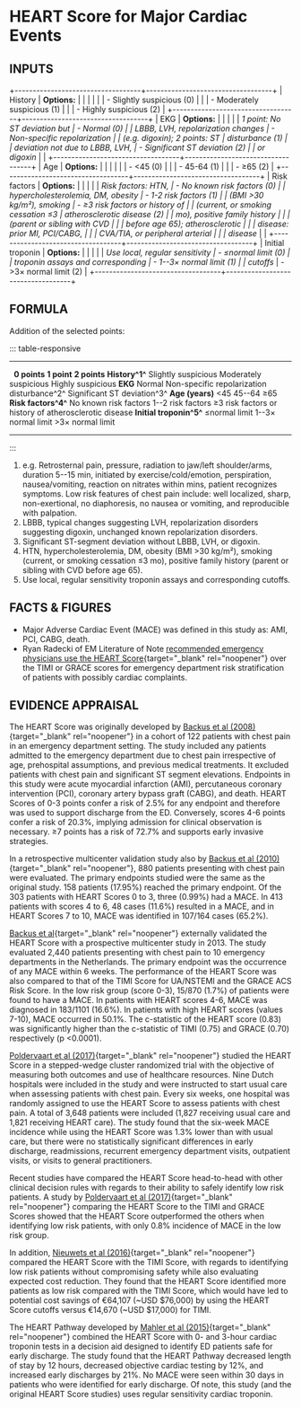 # HEART Score for Major Cardiac Events

## INPUTS

+-----------------------------------+-----------------------------------+
| History                           | **Options:**                      |
|                                   |                                   |
|                                   | -   Slightly suspicious (0)       |
|                                   | -   Moderately suspicious (1)     |
|                                   | -   Highly suspicious (2)         |
+-----------------------------------+-----------------------------------+
| EKG                               | **Options:**                      |
|                                   |                                   |
| *1 point: No ST deviation but     | -   Normal (0)                    |
| LBBB, LVH, repolarization changes | -   Non-specific repolarization   |
| (e.g. digoxin); 2 points: ST      |     disturbance (1)               |
| deviation not due to LBBB, LVH,   | -   Significant ST deviation (2)  |
| or digoxin*                       |                                   |
+-----------------------------------+-----------------------------------+
| Age                               | **Options:**                      |
|                                   |                                   |
|                                   | -   \<45 (0)                      |
|                                   | -   45-64 (1)                     |
|                                   | -   ≥65 (2)                       |
+-----------------------------------+-----------------------------------+
| Risk factors                      | **Options:**                      |
|                                   |                                   |
| *Risk factors: HTN,               | -   No known risk factors (0)     |
| hypercholesterolemia, DM, obesity | -   1-2 risk factors (1)          |
| (BMI \>30 kg/m²), smoking         | -   ≥3 risk factors or history of |
| (current, or smoking cessation ≤3 |     atherosclerotic disease (2)   |
| mo), positive family history      |                                   |
| (parent or sibling with CVD       |                                   |
| before age 65); atherosclerotic   |                                   |
| disease: prior MI, PCI/CABG,      |                                   |
| CVA/TIA, or peripheral arterial   |                                   |
| disease*                          |                                   |
+-----------------------------------+-----------------------------------+
| Initial troponin                  | **Options:**                      |
|                                   |                                   |
| *Use local, regular sensitivity   | -   ≤normal limit (0)             |
| troponin assays and corresponding | -   1--3× normal limit (1)        |
| cutoffs*                          | -   \>3× normal limit (2)         |
+-----------------------------------+-----------------------------------+

## FORMULA

Addition of the selected points:

::: table-responsive
  ------------------------- ----------------------- -------------------------------------------- -------------------------------------------------------
                            **0 points**            **1 point**                                  **2 points**
  **History^1^**            Slightly suspicious     Moderately suspicious                        Highly suspicious
  **EKG**                   Normal                  Non-specific repolarization disturbance^2^   Significant ST deviation^3^
  **Age (years)**           \<45                    45--64                                       ≥65
  **Risk factors^4^**       No known risk factors   1--2 risk factors                            ≥3 risk factors or history of atherosclerotic disease
  **Initial troponin^5^**   ≤normal limit           1--3× normal limit                           \>3× normal limit
  ------------------------- ----------------------- -------------------------------------------- -------------------------------------------------------
:::

1.  e.g. Retrosternal pain, pressure, radiation to jaw/left
    shoulder/arms, duration 5--15 min, initiated by
    exercise/cold/emotion, perspiration, nausea/vomiting, reaction on
    nitrates within mins, patient recognizes symptoms. Low risk features
    of chest pain include: well localized, sharp, non-exertional, no
    diaphoresis, no nausea or vomiting, and reproducible with palpation.
2.  LBBB, typical changes suggesting LVH, repolarization disorders
    suggesting digoxin, unchanged known repolarization disorders.
3.  Significant ST-segment deviation without LBBB, LVH, or digoxin.
4.  HTN, hypercholesterolemia, DM, obesity (BMI \>30 kg/m²), smoking
    (current, or smoking cessation ≤3 mo), positive family history
    (parent or sibling with CVD before age 65).
5.  Use local, regular sensitivity troponin assays and corresponding
    cutoffs.

## FACTS & FIGURES

-   Major Adverse Cardiac Event (MACE) was defined in this study as:
    AMI, PCI, CABG, death.
-   Ryan Radecki of EM Literature of Note [recommended emergency
    physicians use the HEART
    Score](https://www.emlitofnote.com/?p=440){target="_blank"
    rel="noopener"} over the TIMI or GRACE scores for emergency
    department risk stratification of patients with possibly cardiac
    complaints.

## EVIDENCE APPRAISAL

The HEART Score was originally developed by [Backus et al
(2008)](https://www.ncbi.nlm.nih.gov/pmc/articles/PMC2442661/){target="_blank"
rel="noopener"} in a cohort of 122 patients with chest pain in an
emergency department setting. The study included any patients admitted
to the emergency department due to chest pain irrespective of age,
prehospital assumptions, and previous medical treatments. It excluded
patients with chest pain and significant ST segment elevations.
Endpoints in this study were acute myocardial infarction (AMI),
percutaneous coronary intervention (PCI), coronary artery bypass graft
(CABG), and death. HEART Scores of 0-3 points confer a risk of 2.5% for
any endpoint and therefore was used to support discharge from the ED.
Conversely, scores 4-6 points confer a risk of 20.3%, implying admission
for clinical observation is necessary. ≥7 points has a risk of 72.7% and
supports early invasive strategies.

In a retrospective multicenter validation study also by [Backus et al
(2010)](https://www.ncbi.nlm.nih.gov/pubmed/20802272){target="_blank"
rel="noopener"}, 880 patients presenting with chest pain were evaluated.
The primary endpoints studied were the same as the original study. 158
patients (17.95%) reached the primary endpoint. Of the 303 patients with
HEART Scores 0 to 3, three (0.99%) had a MACE. In 413 patients with
scores 4 to 6, 48 cases (11.6%) resulted in a MACE, and in HEART Scores
7 to 10, MACE was identified in 107/164 cases (65.2%).

[Backus et
al](https://www.ncbi.nlm.nih.gov/pubmed/23465250){target="_blank"
rel="noopener"} externally validated the HEART Score with a prospective
multicenter study in 2013. The study evaluated 2,440 patients presenting
with chest pain to 10 emergency departments in the Netherlands. The
primary endpoint was the occurrence of any MACE within 6 weeks. The
performance of the HEART Score was also compared to that of the TIMI
Score for UA/NSTEMI and the GRACE ACS Risk Score. In the low risk group
(score 0-3), 15/870 (1.7%) of patients were found to have a MACE. In
patients with HEART scores 4-6, MACE was diagnosed in 183/1101 (16.6%).
In patients with high HEART scores (values 7-10), MACE occurred in
50.1%. The c-statistic of the HEART score (0.83) was significantly
higher than the c-statistic of TIMI (0.75) and GRACE (0.70) respectively
(p \<0.0001).

[Poldervaart et al
(2017)](https://annals.org/aim/article/2622872/effect-using-heart-score-patients-chest-pain-emergency-department-stepped){target="_blank"
rel="noopener"} studied the HEART Score in a stepped-wedge cluster
randomized trial with the objective of measuring both outcomes and use
of healthcare resources. Nine Dutch hospitals were included in the study
and were instructed to start usual care when assessing patients with
chest pain. Every six weeks, one hospital was randomly assigned to use
the HEART Score to assess patients with chest pain. A total of 3,648
patients were included (1,827 receiving usual care and 1,821 receiving
HEART care). The study found that the six-week MACE incidence while
using the HEART Score was 1.3% lower than with usual care, but there
were no statistically significant differences in early discharge,
readmissions, recurrent emergency department visits, outpatient visits,
or visits to general practitioners.

Recent studies have compared the HEART Score head-to-head with other
clinical decision rules with regards to their ability to safely identify
low risk patients. A study by [Poldervaart et al
(2017)](https://www.ncbi.nlm.nih.gov/pubmed/27810290){target="_blank"
rel="noopener"} comparing the HEART Score to the TIMI and GRACE Scores
showed that the HEART Score outperformed the others when identifying low
risk patients, with only 0.8% incidence of MACE in the low risk group.

In addition, [Nieuwets et al
(2016)](https://bmjopen.bmj.com/content/6/6/e010694){target="_blank"
rel="noopener"} compared the HEART Score with the TIMI Score, with
regards to identifying low risk patients without compromising safety
while also evaluating expected cost reduction. They found that the HEART
Score identified more patients as low risk compared with the TIMI Score,
which would have led to potential cost savings of €64,107 (\~USD
\$76,000) by using the HEART Score cutoffs versus €14,670 (\~USD
\$17,000) for TIMI.

The HEART Pathway developed by [Mahler et al
(2015)](https://www.ncbi.nlm.nih.gov/pubmed/25737484){target="_blank"
rel="noopener"} combined the HEART Score with 0- and 3-hour cardiac
troponin tests in a decision aid designed to identify ED patients safe
for early discharge. The study found that the HEART Pathway decreased
length of stay by 12 hours, decreased objective cardiac testing by 12%,
and increased early discharges by 21%. No MACE were seen within 30 days
in patients who were identified for early discharge. Of note, this study
(and the original HEART Score studies) uses regular sensitivity cardiac
troponin.
